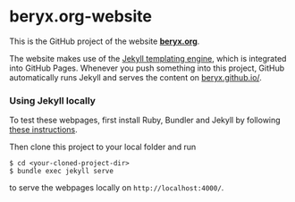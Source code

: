 beryx.org-website
=====================

This is the GitHub project of the website **[beryx.org](http://beryx.org)**.

The website makes use of the [Jekyll templating engine](http://jekyllrb.com/), which is integrated into GitHub Pages.
Whenever you push something into this project, GitHub automatically runs Jekyll and serves the content on [beryx.github.io/](http://beryx.github.io/).

### Using Jekyll locally

To test these webpages, first install Ruby, Bundler and Jekyll by following [these instructions](https://help.github.com/articles/using-jekyll-as-a-static-site-generator-with-github-pages/).

Then clone this project to your local folder and run

    $ cd <your-cloned-project-dir>
    $ bundle exec jekyll serve

to serve the webpages locally on `http://localhost:4000/`.
